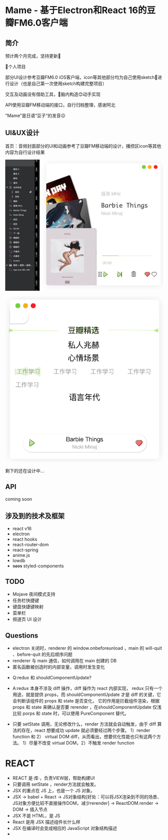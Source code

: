 # Mame - 基于Electron和React 16的豆瓣FM6.0客户端

## 简介

预计两个月完成，坚持更新💪

👤个人项目

部分UI设计参考豆瓣FM6.0 iOS客户端，icon等其他部分均为自己使用sketch💎进行设计（也是自己第一次使用sketch构建完整项目）

交互及动画没有借助工具，🧠脑内构造😊动手实现

API使用豆瓣FM移动端的接口，自行归档整理，感谢阿北

“Mame”是日语“豆子”的发音😉

## UI&UX设计

首页：音频封面部分的UI和动画参考了豆瓣FM移动端的设计，播控区icon等其他内容为自行设计结果

![首页-音频播放页设计](assets/images/main.png)

![MHz页-MHz列表页设计](assets/images/MHz.png)

剩下的还在设计中...

## API

coming soon

## 涉及到的技术及框架

- react v16
- electron
- react hooks
- react-router-dom
- react-spring
- anime.js
- lowdb
- ~~sass~~  styled-components

## TODO

- Mojave 夜间模式支持
- 任务栏快捷键
- 键盘快捷键映射
- 菜单栏
- 频道页 UI 设计

## Questions

- electron 关闭时，renderer 的 window.onbeforeunload ，main 的 will-quit 、before-quit 的先后顺序问题
- renderer 与 main 通信，如何调用在 main 创建的 DB
- 匿名函数被创造时的内部变量，调用时发生变化

<!-- ## 写在后面

想做Mame的原因有很多，一方面是react hook出了蛮久，但在公司用的vue，自己一直找不到练手的项目又不想学别人的二手，就准备自己动手写一个。二是我本身一直对UI设计很感兴趣，就和设计师朋友讨教了一下设计的学习路线，所以Mame也是我的第一个设计作品。再就是我本身肥肠喜欢豆瓣以及豆瓣的产品线，作为占用我使用电量最多的APP，我就打算写一个豆瓣（fm）出来，还有，我真的太喜欢豆瓣FM6.0的UI了❤️ -->


- Q:redux 和 shouldComponentUpdate?
- A:redux 本身不涉及 diff 操作，diff 操作为 react 内部实现， redux 只有一个用途，就是提供 props，而 shouldComponentUpdate 才是 diff 的关键，它会判断该组件的 props 和 state 是否变化， 它的作用是拦截组件渲染，根据 props 和 state 来确认是否要 rerender ，在shouldComponentUpdate 仅浅比较 porps 和 state 时，可以使用 PureComponent 替代。

- 只要 setState 调用，无论修改什么，render 方法就会自动触发，由于 diff 算法的存在，react 想要成功 update 就必须要经过两个步骤。
1）render function 和 2） virtual DOM diff，从而看出，想要优化性能也只有这两个方法。 1）尽量不改变 virtual DOM，2）不触发 render function

# REACT

- REACT 是·库·，负责VIEW层，帮助构建UI
- 只要调用 setState ，render方法就会触发。
- JSX 的重点在 JS 上，也是一个 JS 对象。
- JSX -> babel + React -> JS对象结构[好处：可以将JSX渲染到不同的场景、JS对象方便比较不直接操作DOM，减少rerender] -> ReactDOM.render -> DOM -> 插入节点
- JSX 不是 HTML，是 JS
- React 是用 JSX 描述组件长什么样
- JSX 在编译时会变成相应的 JavaScript 对象结构描述
- 